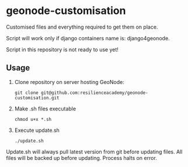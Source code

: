 # geonode-customisation
Customised files and everything required to get them on place.

Script will work only if django containers name is: django4geonode.

Script in this repository is not ready to use yet!

## Usage

1) Clone repository on server hosting GeoNode:

    `git clone git@github.com:resilienceacademy/geonode-customisation.git`

2) Make .sh files executable

    `chmod u+x *.sh`

3) Execute update.sh

    `./update.sh`

Update.sh will always pull latest version from git before updating files. All files will be backed up before updating. Process halts on error.
